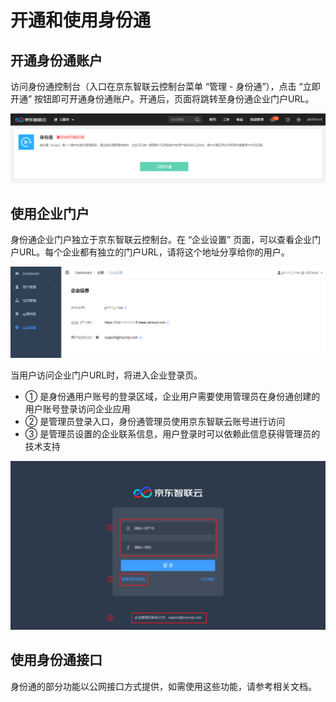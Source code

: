 # 开通和使用身份通

## 开通身份通账户

访问身份通控制台（入口在京东智联云控制台菜单 “管理 - 身份通”），点击 “立即开通” 按钮即可开通身份通账户。开通后，页面将跳转至身份通企业门户URL。

![开通身份通](../../../../image/IDaaS/initAccount.png)

## 使用企业门户

身份通企业门户独立于京东智联云控制台。在 “企业设置” 页面，可以查看企业门户URL。每个企业都有独立的门户URL，请将这个地址分享给你的用户。

![企业设置](../../../../image/IDaaS/settings.png)

当用户访问企业门户URL时，将进入企业登录页。
* ① 是身份通用户账号的登录区域，企业用户需要使用管理员在身份通创建的用户账号登录访问企业应用
* ② 是管理员登录入口，身份通管理员使用京东智联云账号进行访问
* ③ 是管理员设置的企业联系信息，用户登录时可以依赖此信息获得管理员的技术支持

![企业设置](../../../../image/IDaaS/login1.png)

## 使用身份通接口

身份通的部分功能以公网接口方式提供，如需使用这些功能，请参考相关文档。
